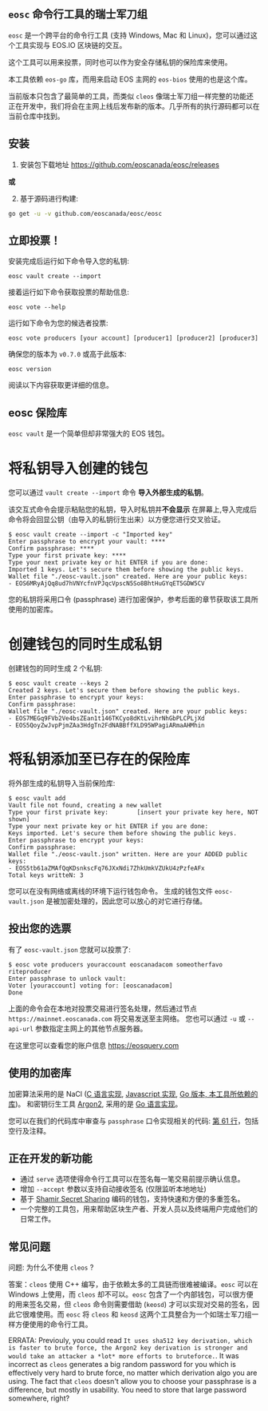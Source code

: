 `eosc` 命令行工具的瑞士军刀组
----------------------------

`eosc` 是一个跨平台的命令行工具 (支持 Windows, Mac 和 Linux)，您可以通过这个工具实现与 EOS.IO 区块链的交互。

这个工具可以用来投票，同时也可以作为安全存储私钥的保险库来使用。

本工具依赖 `eos-go` 库，而用来启动 EOS 主网的 `eos-bios` 使用的也是这个库。

当前版本只包含了最简单的工具，而类似 `cleos` 像瑞士军刀组一样完整的功能还正在开发中，我们将会在主网上线后发布新的版本。几乎所有的执行源码都可以在当前仓库中找到。


安装
----

1. 安装包下载地址 https://github.com/eoscanada/eosc/releases

**或**

2. 基于源码进行构建:

```bash
go get -u -v github.com/eoscanada/eosc/eosc
```


立即投票！
-----

安装完成后运行如下命令导入您的私钥:

```
eosc vault create --import
```

接着运行如下命令获取投票的帮助信息:

```
eosc vote --help
```

运行如下命令为您的候选者投票:

```
eosc vote producers [your account] [producer1] [producer2] [producer3]
```

确保您的版本为 `v0.7.0` 或高于此版本:

```
eosc version
```

阅读以下内容获取更详细的信息。


eosc 保险库
-------------

`eosc vault` 是一个简单但却非常强大的 EOS 钱包。



将私钥导入创建的钱包
====================

您可以通过 `vault create --import` 命令 **导入外部生成的私钥**。

该交互式命令会提示粘贴您的私钥，导入时私钥并**不会显示** 在屏幕上,导入完成后命令将会回显公钥（由导入的私钥衍生出来）以方便您进行交叉验证。
```
$ eosc vault create --import -c "Imported key"
Enter passphrase to encrypt your vault: ****
Confirm passphrase: ****
Type your first private key: ****
Type your next private key or hit ENTER if you are done:
Imported 1 keys. Let's secure them before showing the public keys.
Wallet file "./eosc-vault.json" created. Here are your public keys:
- EOS6MRyAjQq8ud7hVNYcfnVPJqcVpscN5So8BhtHuGYqET5GDW5CV
```

您的私钥将采用口令 (passphrase) 进行加密保护，参考后面的章节获取该工具所使用的加密库。



创建钱包的同时生成私钥
======================

创建钱包的同时生成 2 个私钥:

```
$ eosc vault create --keys 2
Created 2 keys. Let's secure them before showing the public keys.
Enter passphrase to encrypt your keys:
Confirm passphrase:
Wallet file "./eosc-vault.json" created. Here are your public keys:
- EOS7MEGq9FVb2Ve4bsZEan1t146TKCyo8dKtLvihrNhGbPLCPLjXd
- EOS5QoyZwJvpPjmZAa3HdgTn2FdNABBffXLD95WPagiARmaAHMhin
```


将私钥添加至已存在的保险库
========================

将外部生成的私钥导入当前保险库:

```
$ eosc vault add
Vault file not found, creating a new wallet
Type your first private key:        [insert your private key here, NOT shown]
Type your next private key or hit ENTER if you are done:
Keys imported. Let's secure them before showing the public keys.
Enter passphrase to encrypt your keys:
Confirm passphrase:
Wallet file "./eosc-vault.json" written. Here are your ADDED public keys:
- EOS5tb61aZMAfQqKDsnkscFq76JXxNdi7ZhkUmkVZUkU4zPzfeAFx
Total keys writteN: 3
```

您可以在没有网络或离线的环境下运行钱包命令。
生成的钱包文件 `eosc-vault.json` 是被加密处理的，因此您可以放心的对它进行存储。

投出您的选票
----

有了 `eosc-vault.json` 您就可以投票了:

```
$ eosc vote producers youraccount eoscanadacom someotherfavo riteproducer
Enter passphrase to unlock vault:
Voter [youraccount] voting for: [eoscanadacom]
Done
```

上面的命令会在本地对投票交易进行签名处理，然后通过节点 `https://mainnet.eoscanada.com` 将交易发送至主网络。
您也可以通过 `-u` 或 `--api-url` 参数指定主网上的其他节点服务器。

在这里您可以查看您的账户信息 https://eosquery.com



使用的加密库
------------

加密算法采用的是 NaCl
([C 语言实现](https://tweetnacl.cr.yp.to/), [Javascript 实现](https://github.com/dchest/tweetnacl-js),
[Go 版本, 本工具所依赖的库](https://godoc.org/golang.org/x/crypto/nacl/secretbox))。
和密钥衍生工具 [Argon2](https://en.wikipedia.org/wiki/Argon2),
采用的是 [Go 语言实现](https://godoc.org/golang.org/x/crypto/argon2)。

您可以在我们的代码库中审查与 `passphrase` 口令实现相关的代码: [第 61 行](./vault/passphrase.go)，包括空行及注释。




正在开发的新功能
----------------

* 通过 `serve` 选项使得命令行工具可以在签名每一笔交易前提示确认信息。
* 增加 `--accept` 参数以支持自动接收签名 (仅限监听本地地址)
* 基于 [Shamir Secret Sharing](https://en.wikipedia.org/wiki/Shamir%27s_Secret_Sharing) 编码的钱包，支持快速和方便的多重签名。
* 一个完整的工具包，用来帮助区块生产者、开发人员以及终端用户完成他们的日常工作。


常见问题
----

问题: 为什么不使用 `cleos` ?

答案：`cleos` 使用 C++ 编写，由于依赖太多的工具链而很难被编译。`eosc` 可以在 Windows 上使用，而 `cleos` 却不可以。`eosc` 包含了一个内部钱包，可以很方便的用来签名交易，但 `cleos` 命令则需要借助 (`keosd`) 才可以实现对交易的签名，因此它很难使用。而 `eosc` 将 `cleos` 和 `keosd` 这两个工具整合为一个如瑞士军刀组一样方便使用的命令行工具。

ERRATA: Previouly, you could read `It uses sha512 key derivation,
which is faster to brute force, the Argon2 key derivation is stronger
and would take an attacker a *lot* more efforts to bruteforce.`. It
was incorrect as `cleos` generates a big random password for you which
is effectively very hard to brute force, no matter which derivation
algo you are using.  The fact that `cleos` doesn't allow you to choose
your passphrase is a difference, but mostly in usability. You need to
store that large password somewhere, right?
